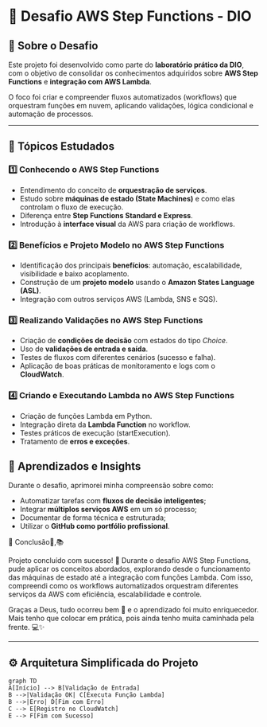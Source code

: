 
# 🚀 Desafio AWS Step Functions - DIO

## 🧭 Sobre o Desafio
Este projeto foi desenvolvido como parte do **laboratório prático da DIO**, com o objetivo de consolidar os conhecimentos adquiridos sobre **AWS Step Functions** e **integração com AWS Lambda**.  

O foco foi criar e compreender fluxos automatizados (workflows) que orquestram funções em nuvem, aplicando validações, lógica condicional e automação de processos.

---

## 🧩 Tópicos Estudados

### 1️⃣ Conhecendo o AWS Step Functions
- Entendimento do conceito de **orquestração de serviços**.
- Estudo sobre **máquinas de estado (State Machines)** e como elas controlam o fluxo de execução.
- Diferença entre **Step Functions Standard e Express**.
- Introdução à **interface visual** da AWS para criação de workflows.

### 2️⃣ Benefícios e Projeto Modelo no AWS Step Functions
- Identificação dos principais **benefícios**: automação, escalabilidade, visibilidade e baixo acoplamento.
- Construção de um **projeto modelo** usando o **Amazon States Language (ASL)**.
- Integração com outros serviços AWS (Lambda, SNS e SQS).

### 3️⃣ Realizando Validações no AWS Step Functions
- Criação de **condições de decisão** com estados do tipo *Choice*.
- Uso de **validações de entrada e saída**.
- Testes de fluxos com diferentes cenários (sucesso e falha).
- Aplicação de boas práticas de monitoramento e logs com o **CloudWatch**.

### 4️⃣ Criando e Executando Lambda no AWS Step Functions
- Criação de funções Lambda em Python.
- Integração direta da **Lambda Function** no workflow.
- Testes práticos de execução (startExecution).
- Tratamento de **erros e exceções**.

## 🧠 Aprendizados e Insights

Durante o desafio, aprimorei minha compreensão sobre como:

- Automatizar tarefas com **fluxos de decisão inteligentes**;
- Integrar **múltiplos serviços AWS** em um só processo;
- Documentar de forma técnica e estruturada;
- Utilizar o **GitHub como portfólio profissional**.

💬 Conclusão👀,📚

Projeto concluído com sucesso! 🎯
Durante o desafio AWS Step Functions, pude aplicar os conceitos abordados, explorando desde o funcionamento das máquinas de estado até a integração com funções Lambda.
Com isso, compreendi como os workflows automatizados orquestram diferentes serviços da AWS com eficiência, escalabilidade e controle.

Graças a Deus, tudo ocorreu bem 🙏 e o aprendizado foi muito enriquecedor.
Mais tenho que colocar em prática, pois ainda tenho muita caminhada pela frente. 💻✨


---

## ⚙️ Arquitetura Simplificada do Projeto

```mermaid
graph TD
A[Início] --> B[Validação de Entrada]
B -->|Validação OK| C[Executa Função Lambda]
B -->|Erro| D[Fim com Erro]
C --> E[Registro no CloudWatch]
E --> F[Fim com Sucesso]



